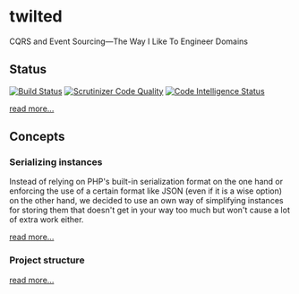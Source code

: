 # twilted
CQRS and Event Sourcing—The Way I Like To Engineer Domains

## Status

[![Build Status](https://travis-ci.org/kepawni/twilted.svg)](https://travis-ci.org/kepawni/twilted)
[![Scrutinizer Code Quality](https://scrutinizer-ci.com/g/kepawni/twilted/badges/quality-score.png?b=master)](https://scrutinizer-ci.com/g/kepawni/twilted/?branch=master)
[![Code Intelligence Status](https://scrutinizer-ci.com/g/kepawni/twilted/badges/code-intelligence.svg?b=master)](https://scrutinizer-ci.com/code-intelligence)

[read more...](doc/status.md)

## Concepts

### Serializing instances

Instead of relying on PHP's built-in serialization format on the one hand or enforcing the use of a certain format like JSON (even if it is a wise option) on the other hand, we decided to use an own way of simplifying instances for storing them that doesn't get in your way too much but won't cause a lot of extra work either.

[read more...](doc/serializing-instances.md)

### Project structure

[read more...](doc/structure.md)
